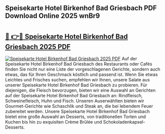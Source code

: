 ## Speisekarte Hotel Birkenhof Bad Griesbach PDF Download Online 2025 wnBr9

# <h2><a href="http://gc99qqx.nevu.top/?p=Speisekarte+Hotel+Birkenhof+Bad+Griesbach">🔗 👉🔴 Speisekarte Hotel Birkenhof Bad Griesbach 2025 PDF</a></h2>

[![Speisekarte Hotel Birkenhof Bad Griesbach 2025 PDF](https://i.imgur.com/dBaPXMq.png)](http://gc99qqx.nevu.top/?p=Speisekarte+Hotel+Birkenhof+Bad+Griesbach)
Auf der Speisekarte Hotel Birkenhof Bad Griesbach des Restaurants oder Cafés finden Sie nicht nur eine Liste der vorgeschlagenen Gerichte, sondern auch etwas, das für Ihren Geschmack köstlich und passend ist. Wenn Sie etwas Leichtes und Frisches suchen, empfehlen wir Ihnen, unsere Salate aus unserer Speisekarte Hotel Birkenhof Bad Griesbach zu probieren. Für diejenigen, die Fleisch bevorzugen, bieten wir eine Auswahl an Gerichten auf der Speisekarte Hotel Birkenhof Bad Griesbach an: Rindfleisch, Schweinefleisch, Huhn und Fisch. Unseren Auserwählten bieten wir Gourmet-Gerichte wie Schaschlik und Steak an, die bei lebendem Feuer zubereitet werden. Unsere Speisekarte Hotel Birkenhof Bad Griesbach bietet eine große Auswahl an Desserts, von traditionellen Torten und Kuchen bis hin zu exquisiten Crème Brûlée und Schokoladenkapsel-Desserts.
